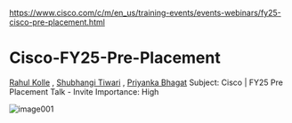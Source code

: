 https://www.cisco.com/c/m/en_us/training-events/events-webinars/fy25-cisco-pre-placement.html
# Cisco-FY25-Pre-Placement
[Rahul Kolle](https://www.linkedin.com/in/rahulkolle/?originalSubdomain=in) , [Shubhangi Tiwari](https://www.linkedin.com/in/shubhangi-tiwari-593513208/?originalSubdomain=in)  , [Priyanka Bhagat](https://www.linkedin.com/in/pribhagat/?originalSubdomain=in)
Subject: Cisco | FY25 Pre Placement Talk - Invite Importance: High

![image001](https://github.com/ArkS0001/Cisco-FY25-Pre-Placement/assets/113760964/f024bf64-cc8e-4a16-967e-24b65bc95872)
